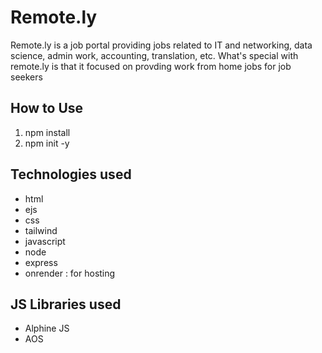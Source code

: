 
# Remote.ly

Remote.ly is a job portal providing jobs related to IT and networking, data science, admin work, accounting, translation, etc. What's special with remote.ly is that it focused on provding work from home jobs for job seekers




## How to Use
1. npm install
2. npm init -y

## Technologies used
- html
- ejs
- css
- tailwind
- javascript
- node
- express
- onrender : for hosting

## JS Libraries used
- Alphine JS
- AOS
